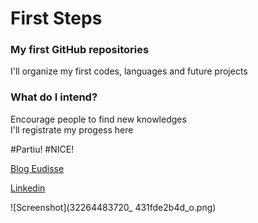 # First Steps

### My first GitHub repositories 
I'll organize my first codes, languages and future projects

### What do I intend?

Encourage people to find new knowledges <br>
I'll registrate my progess here


#Partiu!
#NICE!

[Blog Eudisse](https://medium.com/eudisse)

[Linkedin](https://www.linkedin.com/in/vinismaraujo/)



![Screenshot](32264483720_ 431fde2b4d_o.png)


